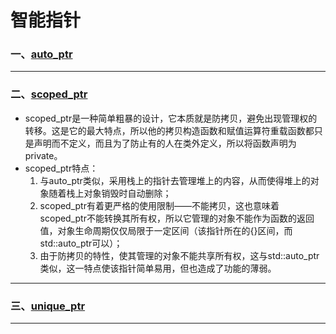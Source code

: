 # 智能指针

### 一、[auto_ptr](Auto_ptr.cpp)
----
### 二、[scoped_ptr](Scoped_ptr.cpp)
- scoped_ptr是一种简单粗暴的设计，它本质就是防拷贝，避免出现管理权的转移。这是它的最大特点，所以他的拷贝构造函数和赋值运算符重载函数都只是声明而不定义，而且为了防止有的人在类外定义，所以将函数声明为private。
- scoped_ptr特点：
  1. 与auto_ptr类似，采用栈上的指针去管理堆上的内容，从而使得堆上的对象随着栈上对象销毁时自动删除；
  2. scoped_ptr有着更严格的使用限制——不能拷贝，这也意味着scoped_ptr不能转换其所有权，所以它管理的对象不能作为函数的返回值，对象生命周期仅仅局限于一定区间（该指针所在的{}区间，而std::auto_ptr可以）；
  3. 由于防拷贝的特性，使其管理的对象不能共享所有权，这与std::auto_ptr类似，这一特点使该指针简单易用，但也造成了功能的薄弱。
----
### 三、[unique_ptr](Unique_ptr.cpp)
----
